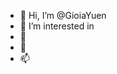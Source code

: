 - 👋 Hi, I’m @GioiaYuen
- 👀 I’m interested in 
- 🌱 
- 💞️ 
- 📫 

<!---
GioiaYuen/GioiaYuen is a ✨ special ✨ repository because its `README.md` (this file) appears on your GitHub profile.
You can click the Preview link to take a look at your changes.
--->
